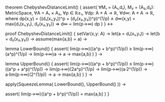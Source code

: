theorem ChebyshevDistanceLimit() {
  assert(
    ∀M₁ = (A₁,d₁), M₂ = (A₂,d₂): MetricSpace,
    ∀A = A₁ × A₂,
    ∀p ∈ ℝ≥₁,
    ∀dp: A × A → ℝ,
    ∀d∞: A × A → ℝ,
    where dp(x,y) = ((d₁(x₁,y₁))^p + (d₂(x₂,y₂))^p)^(1/p)
    ∧ d∞(x,y) = max{d₁(x₁,y₁), d₂(x₂,y₂)}
    ⇒ d∞ = lim(p→∞) dp
  )
} ↔

proof ChebyshevDistanceLimit() {
  setVar(x,y: A) →
  let(a = d₁(x₁,y₁)) →
  let(b = d₂(x₂,y₂)) →
  assume(max{a,b} = a) →
  
  lemma LowerBound() {
    assert(
      lim(p→∞)((a^p + b^p)^(1/p)) ≥ 
      lim(p→∞)(a^p)^(1/p) →
      lim(p→∞)a →
      a →
      max{a,b}
    )
  } →

  lemma UpperBound() {
    assert(
      lim(p→∞)((a^p + b^p)^(1/p)) ≤
      lim(p→∞)((a^p + a^p)^(1/p)) →
      lim(p→∞)(2a^p)^(1/p) →
      lim(p→∞)(a·2^(1/p)) →
      a·lim(p→∞)(2^(1/p)) →
      a →
      max{a,b}
    )
  } →

  apply(SqueezeLemma(
    LowerBound(),
    UpperBound()
  )) →
  
  assert(
    lim(p→∞)((a^p + b^p)^(1/p)) = max{a,b}
  )
}